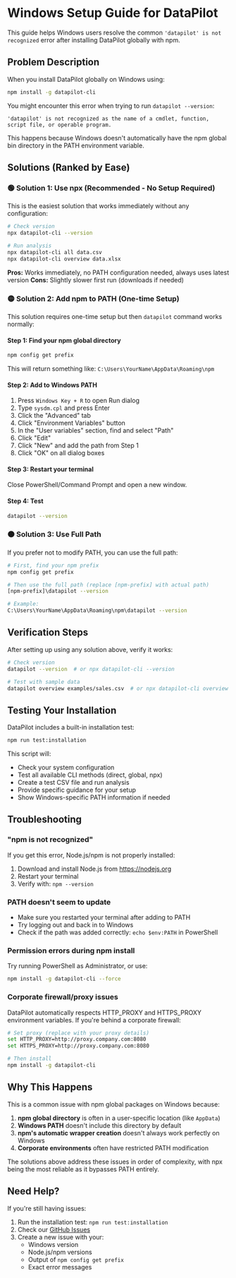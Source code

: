 # Windows Setup Guide for DataPilot

This guide helps Windows users resolve the common `'datapilot' is not recognized` error after installing DataPilot globally with npm.

## Problem Description

When you install DataPilot globally on Windows using:
```bash
npm install -g datapilot-cli
```

You might encounter this error when trying to run `datapilot --version`:
```
'datapilot' is not recognized as the name of a cmdlet, function, script file, or operable program.
```

This happens because Windows doesn't automatically have the npm global bin directory in the PATH environment variable.

## Solutions (Ranked by Ease)

### 🟢 Solution 1: Use npx (Recommended - No Setup Required)

This is the easiest solution that works immediately without any configuration:

```bash
# Check version
npx datapilot-cli --version

# Run analysis
npx datapilot-cli all data.csv
npx datapilot-cli overview data.xlsx
```

**Pros:** Works immediately, no PATH configuration needed, always uses latest version
**Cons:** Slightly slower first run (downloads if needed)

### 🟡 Solution 2: Add npm to PATH (One-time Setup)

This solution requires one-time setup but then `datapilot` command works normally:

#### Step 1: Find your npm global directory
```bash
npm config get prefix
```
This will return something like: `C:\Users\YourName\AppData\Roaming\npm`

#### Step 2: Add to Windows PATH
1. Press `Windows Key + R` to open Run dialog
2. Type `sysdm.cpl` and press Enter
3. Click the "Advanced" tab
4. Click "Environment Variables" button
5. In the "User variables" section, find and select "Path"
6. Click "Edit"
7. Click "New" and add the path from Step 1
8. Click "OK" on all dialog boxes

#### Step 3: Restart your terminal
Close PowerShell/Command Prompt and open a new window.

#### Step 4: Test
```bash
datapilot --version
```

### 🟠 Solution 3: Use Full Path

If you prefer not to modify PATH, you can use the full path:

```bash
# First, find your npm prefix
npm config get prefix

# Then use the full path (replace [npm-prefix] with actual path)
[npm-prefix]\datapilot --version

# Example:
C:\Users\YourName\AppData\Roaming\npm\datapilot --version
```

## Verification Steps

After setting up using any solution above, verify it works:

```bash
# Check version
datapilot --version  # or npx datapilot-cli --version

# Test with sample data
datapilot overview examples/sales.csv  # or npx datapilot-cli overview examples/sales.csv
```

## Testing Your Installation

DataPilot includes a built-in installation test:

```bash
npm run test:installation
```

This script will:
- Check your system configuration
- Test all available CLI methods (direct, global, npx)
- Create a test CSV file and run analysis
- Provide specific guidance for your setup
- Show Windows-specific PATH information if needed

## Troubleshooting

### "npm is not recognized"
If you get this error, Node.js/npm is not properly installed:
1. Download and install Node.js from https://nodejs.org
2. Restart your terminal
3. Verify with: `npm --version`

### PATH doesn't seem to update
- Make sure you restarted your terminal after adding to PATH
- Try logging out and back in to Windows
- Check if the path was added correctly: `echo $env:PATH` in PowerShell

### Permission errors during npm install
Try running PowerShell as Administrator, or use:
```bash
npm install -g datapilot-cli --force
```

### Corporate firewall/proxy issues
DataPilot automatically respects HTTP_PROXY and HTTPS_PROXY environment variables. If you're behind a corporate firewall:

```bash
# Set proxy (replace with your proxy details)
set HTTP_PROXY=http://proxy.company.com:8080
set HTTPS_PROXY=http://proxy.company.com:8080

# Then install
npm install -g datapilot-cli
```

## Why This Happens

This is a common issue with npm global packages on Windows because:

1. **npm global directory** is often in a user-specific location (like `AppData`)
2. **Windows PATH** doesn't include this directory by default
3. **npm's automatic wrapper creation** doesn't always work perfectly on Windows
4. **Corporate environments** often have restricted PATH modification

The solutions above address these issues in order of complexity, with npx being the most reliable as it bypasses PATH entirely.

## Need Help?

If you're still having issues:

1. Run the installation test: `npm run test:installation`
2. Check our [GitHub Issues](https://github.com/Mrassimo/datapilot/issues)
3. Create a new issue with your:
   - Windows version
   - Node.js/npm versions
   - Output of `npm config get prefix`
   - Exact error messages